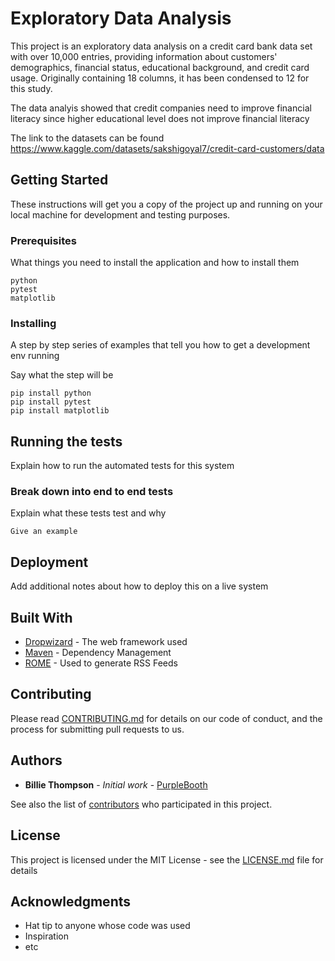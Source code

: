 # Exploratory Data Analysis
This project is an exploratory data analysis on a credit card bank data set with over 10,000 entries, providing information about customers' demographics, financial status, educational background, and credit card usage. Originally containing 18 columns, it has been condensed to 12 for this study.

The data analyis showed that credit companies need to improve financial literacy since higher educational level does not improve financial literacy

The link to the datasets can be found https://www.kaggle.com/datasets/sakshigoyal7/credit-card-customers/data 

## Getting Started

These instructions will get you a copy of the project up and running on your local machine for development and testing purposes. 

### Prerequisites

What things you need to install the application and how to install them

```
python
pytest
matplotlib

```

### Installing

A step by step series of examples that tell you how to get a development env running

Say what the step will be

```
pip install python
pip install pytest
pip install matplotlib

```

## Running the tests

Explain how to run the automated tests for this system

### Break down into end to end tests

Explain what these tests test and why

```
Give an example
```


## Deployment

Add additional notes about how to deploy this on a live system

## Built With

* [Dropwizard](http://www.dropwizard.io/1.0.2/docs/) - The web framework used
* [Maven](https://maven.apache.org/) - Dependency Management
* [ROME](https://rometools.github.io/rome/) - Used to generate RSS Feeds

## Contributing

Please read [CONTRIBUTING.md](https://gist.github.com/PurpleBooth/b24679402957c63ec426) for details on our code of conduct, and the process for submitting pull requests to us.



## Authors

* **Billie Thompson** - *Initial work* - [PurpleBooth](https://github.com/PurpleBooth)

See also the list of [contributors](https://github.com/your/project/contributors) who participated in this project.

## License

This project is licensed under the MIT License - see the [LICENSE.md](LICENSE.md) file for details

## Acknowledgments

* Hat tip to anyone whose code was used
* Inspiration
* etc

